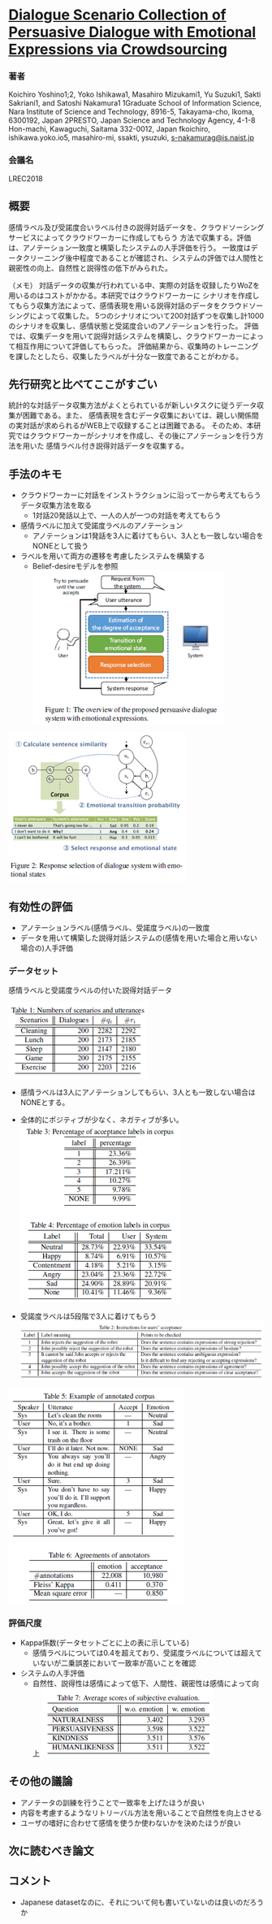 # [Dialogue Scenario Collection of Persuasive Dialogue with Emotional Expressions via Crowdsourcing](http://www.lrec-conf.org/proceedings/lrec2018/summaries/462.html)

### 著者
Koichiro Yoshino1;2, Yoko Ishikawa1, Masahiro Mizukami1,
Yu Suzuki1, Sakti Sakriani1, and Satoshi Nakamura1
1Graduate School of Information Science, Nara Institute of Science and Technology,
8916-5, Takayama-cho, Ikoma, 6300192, Japan
2PRESTO, Japan Science and Technology Agency, 4-1-8 Hon-machi, Kawaguchi, Saitama 332-0012, Japan
fkoichiro, ishikawa.yoko.io5, masahiro-mi, ssakti, ysuzuki, s-nakamurag@is.naist.jp

### 会議名
LREC2018

## 概要
感情ラベル及び受諾度合いラベル付きの説得対話データを、クラウドソーシングサービスによってクラウドワーカーに作成してもらう
方法で収集する。評価は、アノテーション一致度と構築したシステムの人手評価を行う。
一致度はデータクリーニング後中程度であることが確認され、システムの評価では人間性と親密性の向上、自然性と説得性の低下がみられた。

（メモ）
対話データの収集が行われている中、実際の対話を収録したりWoZを用いるのはコストがかかる。本研究ではクラウドワーカーに
シナリオを作成してもらう収集方法によって、感情表現を用いる説得対話のデータをクラウドソーシングによって収集した。
5つのシナリオについて200対話ずつを収集し計1000のシナリオを収集し、感情状態と受諾度合いのアノテーションを行った。
評価では、収集データを用いて説得対話システムを構築し、クラウドワーカーによって相互作用について評価してもらった。
評価結果から、収集時のトレーニングを課したとしたら、収集したラベルが十分な一致度であることがわかる。

## 先行研究と比べてここがすごい
統計的な対話データ収集方法がよくとられているが新しいタスクに従うデータ収集が困難である。また、
感情表現を含むデータ収集においては、親しい関係間の実対話が求められるがWEB上で収録することは困難である。
そのため、本研究ではクラウドワーカーがシナリオを作成し、その後にアノテーションを行う方法を用いた
感情ラベル付き説得対話データを収集する。

## 手法のキモ
* クラウドワーカーに対話をインストラクションに沿って一から考えてもらうデータ収集方法を取る
  * 1対話20発話以上で、一人の人が一つの対話を考えてもらう
* 感情ラベルに加えて受諾度ラベルのアノテーション
  * アノテーションは1発話を3人に着けてもらい、3人とも一致しない場合をNONEとして扱う
* ラベルを用いて両方の遷移を考慮したシステムを構築する
  * Belief-desireモデルを参照
![system1](https://github.com/AsaiSara/Scholar/blob/master/picture/Dialogue_sinario_collection_of_persuasive_LRECishikawa_system1.png)

![system2](https://github.com/AsaiSara/Scholar/blob/master/picture/Dialogue_sinario_collection_of_persuasive_LRECishikawa_system2.png)

## 有効性の評価
* アノテーションラベル(感情ラベル、受諾度ラベル)の一致度
* データを用いて構築した説得対話システムの(感情を用いた場合と用いない場合の)人手評価
### データセット
感情ラベルと受諾度ラベルの付いた説得対話データ

![data1](https://github.com/AsaiSara/Scholar/blob/master/picture/Dialogue_sinario_collection_of_persuasive_LRECishikawa_data1.png)

* 感情ラベルは3人にアノテーションしてもらい、3人とも一致しない場合はNONEとする。
* 全体的にポジティブが少なく、ネガティブが多い。
![data2](https://github.com/AsaiSara/Scholar/blob/master/picture/Dialogue_sinario_collection_of_persuasive_LRECishikawa_data2.png)

* 受諾度ラベルは5段階で3人に着けてもらう
![collect](https://github.com/AsaiSara/Scholar/blob/master/picture/Dialogue_sinario_collection_of_persuasive_LRECishikawa_collect1.png)

![data3](https://github.com/AsaiSara/Scholar/blob/master/picture/Dialogue_sinario_collection_of_persuasive_LRECishikawa_data3.png)

### 評価尺度
* Kappa係数(データセットごとに上の表に示している)
  * 感情ラベルについては0.4を超えており、受諾度ラベルについては超えていないが二乗誤差において一致率が高いことを確認
* システムの人手評価
  *  自然性、説得性は感情によって低下、人間性、親密性は感情によって向上
![result1](https://github.com/AsaiSara/Scholar/blob/master/picture/Dialogue_sinario_collection_of_persuasive_LRECishikawa_result1.png)


## その他の議論
* アノテータの訓練を行うことで一致率を上げたほうが良い
* 内容を考慮するようなリトリーバル方法を用いることで自然性を向上させる
* ユーザの嗜好に合わせて感情を使うか使わないかを決めたほうが良い

## 次に読むべき論文

## コメント
* Japanese datasetなのに、それについて何も書いていないのは良いのだろうか

